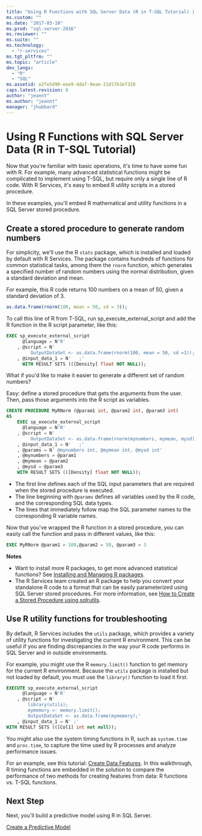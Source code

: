```yaml
---
title: "Using R Functions with SQL Server Data (R in T-SQL Tutorial) | Microsoft Docs"
ms.custom: ""
ms.date: "2017-03-10"
ms.prod: "sql-server-2016"
ms.reviewer: ""
ms.suite: ""
ms.technology: 
  - "r-services"
ms.tgt_pltfrm: ""
ms.topic: "article"
dev_langs: 
  - "R"
  - "SQL"
ms.assetid: e2fe5d90-eee9-4daf-9eae-21d17b3ef320
caps.latest.revision: 8
author: "jeannt"
ms.author: "jeannt"
manager: "jhubbard"
---
```

# Using R Functions with SQL Server Data (R in T-SQL Tutorial)
Now that you're familiar with basic operations, it's time to have some fun with R. For example, many advanced statistical functions might be complicated to implement using T-SQL, but require only a single line of R code.  With R Services, it's easy to embed R utility scripts in a stored procedure.  
 
In these examples, you'll embed R mathematical and utility functions in a SQL Server stored procedure.

## Create a stored procedure to generate random numbers  
  
For simplicity, we'll use the R `stats` package, which is installed and loaded by default with R Services. The package contains hundreds of functions for common statistical tasks, among them the `rnorm` function, which generates a specified number of random numbers using the normal distribution, given a standard deviation and mean.    

For example, this R code returns 100 numbers on a mean of 50, given a standard deviation of 3. 

```R
as.data.frame(rnorm(100, mean = 50, sd = 3));
```

To call this line of R from T-SQL, run sp_execute_external_script and add the R function in the R script parameter, like this: 
   
```sql    
EXEC sp_execute_external_script    
      @language = N'R'    
    , @script = N' 
         OutputDataSet <- as.data.frame(rnorm(100, mean = 50, sd =3));'    
    , @input_data_1 = N'   ;'    
      WITH RESULT SETS (([Density] float NOT NULL));    
```    

What if you'd like to make it easier to generate a different set of random numbers? 

Easy: define a stored procedure that gets the arguments from the user. Then, pass those arguments into the R script as variables. 

```sql
CREATE PROCEDURE MyRNorm (@param1 int, @param2 int, @param3 int)
AS
    EXEC sp_execute_external_script    
      @language = N'R'    
    , @script = N'
	     OutputDataSet <- as.data.frame(rnorm(mynumbers, mymean, mysd));'    
    , @input_data_1 = N'   ;' 
	, @params = N' @mynumbers int, @mymean int, @mysd int'  
	, @mynumbers = @param1
	, @mymean = @param2
	, @mysd = @param3
    WITH RESULT SETS (([Density] float NOT NULL));   
```
+ The first line defines each of the SQL input parameters that are required when the stored procedure is executed. 
+ The line beginning with `@params` defines all variables used by the R code, and the corresponding SQL data types. 
+ The lines that immediately follow map the SQL parameter names to the corresponding R variable names.

Now that you've wrapped the R function in a stored procedure, you can easily call the function and pass in different values, like this:

```sql
EXEC MyRNorm @param1 = 100,@param2 = 50, @param3 = 3
```  

**Notes**

+ Want to install more R packages, to get more advanced statistical functions? See [Installing and Managing R packages](../../advanced-analytics/r-services/installing-and-managing-r-packages.md). 
+ The R Services team created an R package to help you convert your standalone R code to a format that can be easily parameterized using SQL Server stored procedures. For more information, see [How to Create a Stored Procedure using sqlrutils](../../advanced-analytics/r-services/how-to-create-a-stored-procedure-using-sqlrutils.md). 
    
## Use R utility functions for troubleshooting 
  
By default, R Services includes the `utils` package, which provides a variety of utility functions for investigating the current R environment. This can be useful if you are finding discrepancies in the way your R code performs in SQL Server and in outside environments.

For example, you might use the R `memory.limit()` function to get memory for the current R environment. Because the `utils` package is installed but not loaded by default, you must use the `library()` function to load it first.    
    
```sql    
EXECUTE sp_execute_external_script    
      @language = N'R'    
    , @script = N'    
        library(utils);    
        mymemory <- memory.limit();    
        OutputDataSet <- as.data.frame(mymemory);'    
    , @input_data_1 = N' ;'    
WITH RESULT SETS (([Col1] int not null));    
```    

You might also use the system timing functions in R, such as `system.time` and `proc.time`,  to capture the time used by R processes and analyze performance issues. 

For an example, see this tutorial: [Create Data Features](https://msdn.microsoft.com/library/mt634286.aspx). In this walkthrough, R timing functions are embedded in the solution to compare the performance of two methods for creating features from data: R functions vs. T-SQL functions. 


## Next Step

Next, you'll build a predictive model using R in SQL Server.

[Create a Predictive Model](../../advanced-analytics/r-services/create-a-predictive-model-r-in-t-sql-tutorial.md)

    
    


